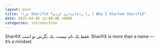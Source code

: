 ```yaml
---
layout: post
title: "چرا SharifiX را راه‌اندازی کردم؟ | Why I Started SharifiX"
date: 2025-04-06 12:00:00 +0000
categories: introduction
---
```


SharifiX فقط یک نام نیست، یک نگرش نو است.
SharifiX is more than a name — it’s a mindset.
